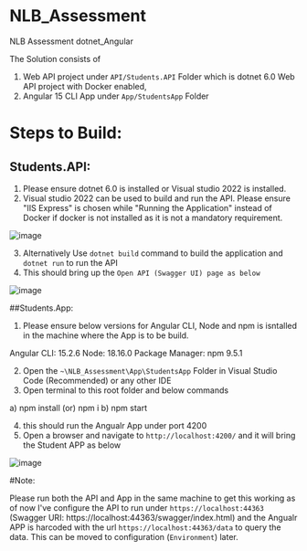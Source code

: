 # NLB_Assessment
NLB Assessment dotnet_Angular


The Solution consists of 

1) Web API project under `API/Students.API` Folder which is dotnet 6.0 Web API project with Docker enabled, 
2) Angular 15 CLI App under `App/StudentsApp` Folder

# Steps to Build:
## Students.API:

1) Please ensure dotnet 6.0 is installed or Visual studio 2022 is installed.
2) Visual studio 2022 can be used to build and run the API. Please ensure "IIS Express" is chosen while "Running the Application" instead of Docker if docker is not installed as it is not a mandatory requirement.

![image](https://user-images.githubusercontent.com/6443053/233757452-ca83846f-2487-40a8-ba5a-9e8e4d5c8d40.png)


3) Alternatively Use `dotnet build` command to build the application and `dotnet run` to  run the API
4) This should bring up the `Open API (Swagger UI) page as below`

![image](https://user-images.githubusercontent.com/6443053/233757492-a0492360-e612-4039-b2b2-f09851f80b35.png)


##Students.App:

1) Please ensure below versions for Angular CLI, Node and npm is isntalled in the machine where the App is to be build.

Angular CLI: 15.2.6
Node: 18.16.0
Package Manager: npm 9.5.1

2) Open the `~\NLB_Assessment\App\StudentsApp` Folder in Visual Studio Code (Recommended) or any other IDE
3) Open terminal to this root folder and below commands

a) npm install (or) npm i
b) npm start

4) this should run the Angualr App under port 4200 
5) Open a browser and navigate to `http://localhost:4200/` and it will bring the Student APP as below

![image](https://user-images.githubusercontent.com/6443053/233757739-7fe288f0-7765-424c-a31c-9dfb06dddc07.png)


#Note:

Please run both the API and App in the same machine to get this working as of now I've configure the API to run under `https://localhost:44363` (Swagger URI: https://localhost:44363/swagger/index.html) and the Angualr APP is harcoded with the url `https://localhost:44363/data` to query the data. This can be moved to configuration (`Environment`) later.

